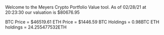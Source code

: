 Welcome to the Meyers Crypto Portfolio Value tool. 
As of 02/28/21 at 20:23:30 our valuation is $80676.95 

BTC Price = $46519.61
 ETH Price = $1446.59
BTC Holdings = 0.98BTC
 ETH holdings = 24.255477532ETH 
